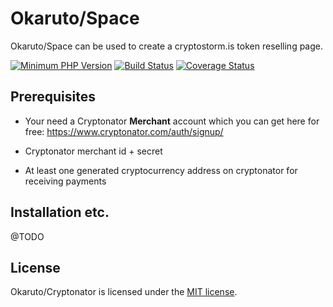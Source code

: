# Okaruto/Space

Okaruto/Space can be used to  create a cryptostorm.is token reselling page.

[![Minimum PHP Version](https://img.shields.io/badge/php-%3E%3D%207.1-8892BF.svg)](https://php.net/)
[![Build Status](https://travis-ci.com/okaruto/space.svg?branch=master)](https://travis-ci.com/okaruto/space) 
[![Coverage Status](https://coveralls.io/repos/github/okaruto/space/badge.svg?branch=master)](https://coveralls.io/github/okaruto/space?branch=master)

## Prerequisites

* Your need a Cryptonator **Merchant** account which you can get here for free: https://www.cryptonator.com/auth/signup/

* Cryptonator merchant id + secret

* At least one generated cryptocurrency address on cryptonator for receiving payments 

## Installation etc.

@TODO

## License

Okaruto/Cryptonator is licensed under the [MIT license](https://opensource.org/licenses/MIT).